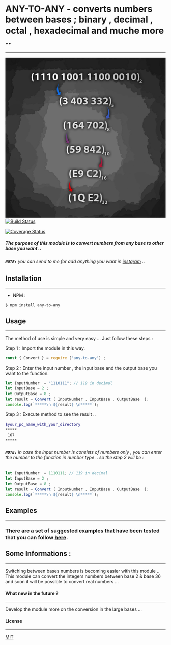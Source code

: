 # ANY-TO-ANY - converts numbers between bases ; binary , decimal , octal , hexadecimal and muche more ..  
---
![imed-jaberi](logo.jpg) 
[![Build Status](https://travis-ci.org/3imed-jaberi/any-to-any.svg?branch=master)](https://travis-ci.org/3imed-jaberi/any-to-any)

[![Coverage Status](https://coveralls.io/repos/github/3imed-jaberi/any-to-any/badge.svg?branch=master)](https://coveralls.io/github/3imed-jaberi/any-to-any?branch=master)

##### The purpose of this module is to convert numbers from any base to other base you want ..

###### **`NOTE:`** you can send to me for add anything you want in [instgram](https://www.instagram.com/3imed_jaberi/) ..


## Installation 
---
- NPM :
```bash
$ npm install any-to-any
```


## Usage 
---
 The method of use is simple and very easy ... Just follow these steps :

Step 1 : Import the module in this way.

```javascript
const { Convert } = require ('any-to-any') ;
```

Step 2 : Enter the input number  , the input base and the output base you want to the function.

```javascript
let InputNumber  = "1110111"; // 119 in decimal
let InputBase = 2 ;
let OutputBase = 8 ;
let result = Convert ( InputNumber , InputBase , OutputBase  );
console.log(`*****\n ${result} \n*****`);
```

Step 3 : Execute method to see the result ..

```bash
$your_pc_name_with_your_directory
*****
 167
*****
```

###### **`NOTE:`** in case the input number is consists of numbers only , you can enter the number to the function in number type .. so the step 2 will be :

```javascript
let InputNumber  = 1110111; // 119 in decimal
let InputBase = 2 ;
let OutputBase = 8 ;
let result = Convert ( InputNumber , InputBase , OutputBase  ); 
console.log(`*****\n ${result} \n*****`);
```


## Examples
----
### There are a set of suggested examples that have been tested that you can follow [here](https://github.com/3imed-jaberi/any-to-any/blob/master/test/test.spec.ts).


## Some Informations :
---
Switching between bases numbers is becoming easier with this module .. 
This module can convert the integers numbers between base 2 & base 36 and soon it will be possible to convert real numbers ... 


#### What new in the future ? 
---
 Develop the module more on the conversion in the large bases ...


#### License
---
[MIT](https://choosealicense.com/licenses/mit/) 

